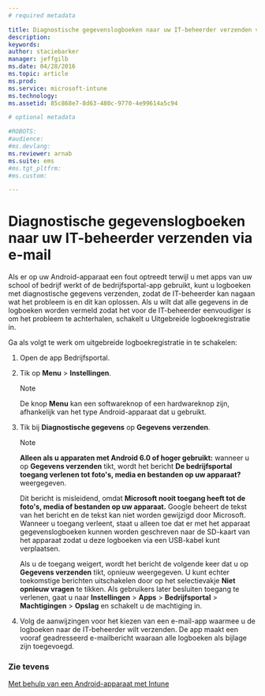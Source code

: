 ```yaml
---
# required metadata

title: Diagnostische gegevenslogboeken naar uw IT-beheerder verzenden via e-mail | Microsoft Intune
description:
keywords:
author: staciebarker
manager: jeffgilb
ms.date: 04/28/2016
ms.topic: article
ms.prod:
ms.service: microsoft-intune
ms.technology:
ms.assetid: 85c868e7-8d63-480c-9770-4e99614a5c94

# optional metadata

#ROBOTS:
#audience:
#ms.devlang:
ms.reviewer: arnab
ms.suite: ems
#ms.tgt_pltfrm:
#ms.custom:

---
```



# Diagnostische gegevenslogboeken naar uw IT-beheerder verzenden via e-mail

Als er op uw Android-apparaat een fout optreedt terwijl u met apps van uw school of bedrijf werkt of de bedrijfsportal-app gebruikt, kunt u logboeken met diagnostische gegevens verzenden, zodat de IT-beheerder kan nagaan wat het probleem is en dit kan oplossen. Als u wilt dat alle gegevens in de logboeken worden vermeld zodat het voor de IT-beheerder eenvoudiger is om het probleem te achterhalen, schakelt u Uitgebreide logboekregistratie in.

Ga als volgt te werk om uitgebreide logboekregistratie in te schakelen:

1.  Open de app Bedrijfsportal.

2.  Tik op **Menu** &gt; **Instellingen**.

    > [!NOTE] 
    > De knop **Menu** kan een softwareknop of een hardwareknop zijn, afhankelijk van het type Android-apparaat dat u gebruikt.

3.  Tik bij **Diagnostische gegevens** op **Gegevens verzenden**.

    > [!NOTE]
    > **Alleen als u apparaten met Android 6.0 of hoger gebruikt:** wanneer u op **Gegevens verzenden** tikt, wordt het bericht **De bedrijfsportal toegang verlenen tot foto's, media en bestanden op uw apparaat?** weergegeven. 

    Dit bericht is misleidend, omdat **Microsoft nooit toegang heeft tot de foto's, media of bestanden op uw apparaat.** Google beheert de tekst van het bericht en de tekst kan niet worden gewijzigd door Microsoft.  Wanneer u toegang verleent, staat u alleen toe dat er met het apparaat gegevenslogboeken kunnen worden geschreven naar de SD-kaart van het apparaat zodat u deze logboeken via een USB-kabel kunt verplaatsen.

    Als u de toegang weigert, wordt het bericht de volgende keer dat u op **Gegevens verzenden** tikt, opnieuw weergegeven. U kunt echter toekomstige berichten uitschakelen door op het selectievakje **Niet opnieuw vragen** te tikken.  Als gebruikers later besluiten toegang te verlenen, gaat u naar **Instellingen** &gt; **Apps** &gt; **Bedrijfsportal** &gt; **Machtigingen** &gt; **Opslag** en schakelt u de machtiging in.

4.  Volg de aanwijzingen voor het kiezen van een e-mail-app waarmee u de logboeken naar de IT-beheerder wilt verzenden. De app maakt een vooraf geadresseerd e-mailbericht waaraan alle logboeken als bijlage zijn toegevoegd.


### Zie tevens
[Met behulp van een Android-apparaat met Intune](using-your-android-device-with-intune.md)

<!--HONumber=Jun16_HO1-->


